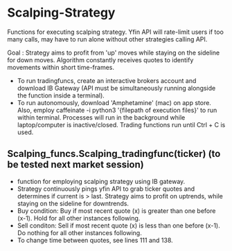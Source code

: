 # Scalping-Strategy
Functions for executing scalping strategy. Yfin API will rate-limit users if too many calls, may have to run alone without other strategies calling API.

Goal : Strategy aims to profit from 'up' moves while staying on the sideline for down moves. Algorithm constantly receives quotes to identify movements within short time-frames. 
*  To run tradingfuncs, create an interactive brokers account and download IB Gateway (API must be simultaneously running alongside the function inside a terminal). 
*  To run autonomously, download 'Amphetamine' (mac) on app store. Also, employ caffeinate -i python3 '{filepath of execution files}' to run within terminal. Processes will run in the background while laptop/computer is inactive/closed. Trading functions run until Ctrl + C is used.

## Scalping_funcs.Scalping_tradingfunc(ticker) (to be tested next market session)
*  function for employing scalping strategy using IB gateway.
*  Strategy continuously pings yfin API to grab ticker quotes and determines if current is > last. Strategy aims to profit on uptrends, while staying on the sideline for downtrends.
*  Buy condition: Buy if most recent quote (x) is greater than one before (x-1). Hold for all other instances following.
*  Sell conditon: Sell if most recent quote (x) is less than one before (x-1). Do nothing for all other instances following.
*  To change time between quotes, see lines 111 and 138. 
